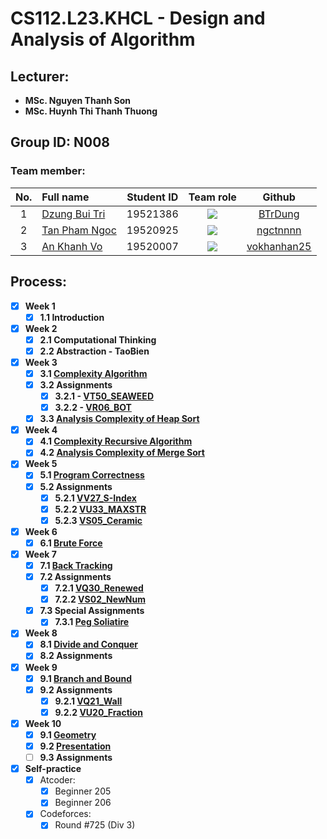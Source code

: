 # CS112.L23.KHCL - Design and Analysis of Algorithm
## Lecturer:
- **MSc. Nguyen Thanh Son**   
- **MSc. Huynh Thi Thanh Thuong**

## Group ID: N008

### Team member:
|No.| Full name         |Student ID       |Team role      |Github|
|:-:|:------------------|:---------:|:--------:|:-----------:|
| 1	|[Dzung Bui Tri](mailto:19521386@gm.uit.edu.vn)	| 19521386	| ![](https://img.shields.io/badge/-Leader-blue) |[BTrDung](https://github.com/BTrDung)|
| 2	|[Tan Pham Ngoc](mailto:19520925@gm.uit.edu.vn)	| 19520925	| ![](https://img.shields.io/badge/-Member-blue)  |[ngctnnnn](https://github.com/ngctnnnn)|
| 3	|[An Khanh Vo](mailto:19520007@gm.uit.edu.vn)	  | 19520007	| ![](https://img.shields.io/badge/-Member-blue)  |[vokhanhan25](https://github.com/vokhanhan25)|

## Process: 
- [x] **Week 1** 
  - [x] **1.1 Introduction**

- [x] **Week 2** 
  - [x] **2.1 Computational Thinking**
  - [x] **2.2 Abstraction - TaoBien**
  
- [x] **Week 3**
  - [x] **3.1 [Complexity Algorithm](https://github.com/BTrDung/CS112_Team08/tree/main/Assignments/Week03)**
  - [x] **3.2 Assignments**
    - [x] **3.2.1 - [VT50_SEAWEED](https://khmt.uit.edu.vn/wecode/cs112.2021/assignment/2/3)**
    - [x] **3.2.2 - [VR06_BOT](https://khmt.uit.edu.vn/wecode/cs112.2021/assignment/2/1)**
  - [x] **3.3 [Analysis Complexity of Heap Sort](https://github.com/BTrDung/CS112_Team08/tree/main/Assignments/Week04)**
  
- [x] **Week 4**
  - [x] **4.1 [Complexity Recursive Algorithm](https://github.com/BTrDung/CS112_Team08/tree/main/Assignments/Week04)** 
  - [x] **4.2 [Analysis Complexity of Merge Sort](https://github.com/BTrDung/CS112_Team08/tree/main/Assignments/Week04)**

- [x] **Week 5**
  - [x] **5.1 [Program Correctness](https://github.com/BTrDung/CS112_Team08/tree/main/Assignments/Week05)**
  - [x] **5.2 Assignments**
    - [x] **5.2.1 [VV27_S-Index](https://khmt.uit.edu.vn/wecode/cs112.2021/assignment/3/4)** 
    - [x] **5.2.2 [VU33_MAXSTR](https://khmt.uit.edu.vn/wecode/cs112.2021/assignment/3/9)** 
    - [x] **5.2.3 [VS05_Ceramic](https://khmt.uit.edu.vn/wecode/cs112.2021/assignment/3/17)**
    
- [x] **Week 6**
  - [x] **6.1 [Brute Force](https://github.com/BTrDung/CS112_Team08/tree/main/Assignments/Week06)** 
  
- [x] **Week 7**
  - [x] **7.1 [Back Tracking](https://github.com/BTrDung/CS112_Team08/tree/main/Assignments/Week07)**
  - [x] **7.2 Assignments**
    - [x] **7.2.1 [VQ30_Renewed](https://khmt.uit.edu.vn/wecode/cs112.2021/assignment/5/8)**  
    - [x] **7.2.2 [VS02_NewNum](https://khmt.uit.edu.vn/wecode/cs112.2021/assignment/5/15)**
  - [x] **7.3 Special Assignments**
    - [x] **7.3.1 [Peg Soliatire](https://github.com/BTrDung/Peg_Solitaire)**   
   
- [x] **Week 8**
  - [x] **8.1 [Divide and Conquer](https://github.com/BTrDung/CS112_Team08/tree/main/Assignments/Week08)**
  - [x] **8.2 Assignments**
- [x] **Week 9**
  - [x] **9.1 [Branch and Bound](https://github.com/BTrDung/CS112_Team08/tree/main/Assignments/Week09)** 
  - [x] **9.2 Assignments**
    - [x] **9.2.1 [VQ21_Wall](https://khmt.uit.edu.vn/wecode/cs112.2021/assignment/6/21)**
    - [x] **9.2.2 [VU20_Fraction](https://khmt.uit.edu.vn/wecode/cs112.2021/assignment/6/13)**
- [x] **Week 10**
  - [x] **9.1 [Geometry](https://github.com/BTrDung/CS112_Team08/tree/main/Assignments/Week10)**
  - [x] **9.2 [Presentation](https://github.com/BTrDung/CS112_Team08/tree/main/Presentation)** 
  - [ ] **9.3 Assignments**
- [x] **Self-practice**
  - [x] Atcoder:
    - [x] Beginner 205
    - [x] Beginner 206 
  - [x] Codeforces: 
    - [x] Round #725 (Div 3) 
